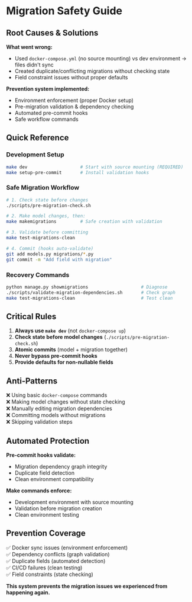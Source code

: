 # Migration Safety Guide

## Root Causes & Solutions

**What went wrong:**
- Used `docker-compose.yml` (no source mounting) vs dev environment → files didn't sync
- Created duplicate/conflicting migrations without checking state
- Field constraint issues without proper defaults

**Prevention system implemented:**
- Environment enforcement (proper Docker setup)
- Pre-migration validation & dependency checking
- Automated pre-commit hooks
- Safe workflow commands

## Quick Reference

### Development Setup
```bash
make dev                    # Start with source mounting (REQUIRED)
make setup-pre-commit       # Install validation hooks
```

### Safe Migration Workflow
```bash
# 1. Check state before changes
./scripts/pre-migration-check.sh

# 2. Make model changes, then:
make makemigrations         # Safe creation with validation

# 3. Validate before committing
make test-migrations-clean

# 4. Commit (hooks auto-validate)
git add models.py migrations/*.py
git commit -m "Add field with migration"
```

### Recovery Commands
```bash
python manage.py showmigrations                    # Diagnose
./scripts/validate-migration-dependencies.sh       # Check graph
make test-migrations-clean                         # Test clean
```

## Critical Rules

1. **Always use `make dev`** (not `docker-compose up`)
2. **Check state before model changes** (`./scripts/pre-migration-check.sh`)
3. **Atomic commits** (model + migration together)
4. **Never bypass pre-commit hooks**
5. **Provide defaults for non-nullable fields**

## Anti-Patterns

❌ Using basic `docker-compose` commands  
❌ Making model changes without state checking  
❌ Manually editing migration dependencies  
❌ Committing models without migrations  
❌ Skipping validation steps  

## Automated Protection

**Pre-commit hooks validate:**
- Migration dependency graph integrity
- Duplicate field detection
- Clean environment compatibility

**Make commands enforce:**
- Development environment with source mounting
- Validation before migration creation
- Clean environment testing

## Prevention Coverage

✅ Docker sync issues (environment enforcement)  
✅ Dependency conflicts (graph validation)  
✅ Duplicate fields (automated detection)  
✅ CI/CD failures (clean testing)  
✅ Field constraints (state checking)  

**This system prevents the migration issues we experienced from happening again.**